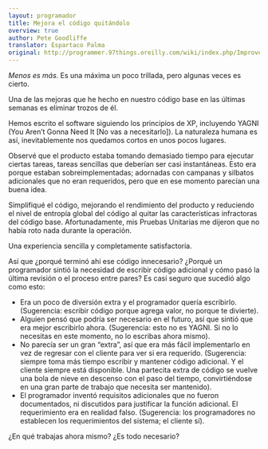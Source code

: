 ```yaml
---
layout: programador
title: Mejora el código quitándolo
overview: true
author: Pete Goodliffe
translator: Espartaco Palma
original: http://programmer.97things.oreilly.com/wiki/index.php/Improve_Code_by_Removing_It
---
```


_Menos es más_. Es una máxima un poco trillada, pero algunas veces es
cierto.

Una de las mejoras que he hecho en nuestro código base en las últimas
semanas es eliminar trozos de él.

Hemos escrito el software siguiendo los principios de XP, incluyendo
YAGNI (You Aren’t Gonna Need It [No vas a necesitarlo]). La naturaleza
humana es así, inevitablemente nos quedamos cortos en unos pocos
lugares.

Observé que el producto estaba tomando demasiado tiempo para ejecutar
ciertas tareas, tareas sencillas que deberían ser casi instantáneas.
Esto era porque estaban sobreimplementadas; adornadas con campanas y
silbatos adicionales que no eran requeridos, pero que en ese momento
parecían una buena idea.

Simplifiqué el código, mejorando el rendimiento del producto y
reduciendo el nivel de entropía global del código al quitar las
características infractoras del código base. Afortunadamente, mis
Pruebas Unitarias me dijeron que no había roto nada durante la
operación.

Una experiencia sencilla y completamente satisfactoria.

Así que ¿porqué terminó ahí ese código innecesario? ¿Porqué un
programador sintió la necesidad de escribir código adicional y cómo pasó
la última revisión o el proceso entre pares? Es casi seguro que sucedió
algo como esto:

* Era un poco de diversión extra y el programador quería escribirlo.
(Sugerencia: escribir código porque agrega valor, no porque te
divierte).
* Alguien pensó que podría ser necesario en el futuro, así que sintió que
era mejor escribirlo ahora. (Sugerencia: esto no es YAGNI. Si no lo
necesitas en este momento, no lo escribas ahora mismo).
* No parecía ser un gran “extra”, así que era más fácil implementarlo en
vez de regresar con el cliente para ver si era requerido. (Sugerencia:
siempre toma más tiempo escribir y mantener código adicional. Y el
cliente siempre está disponible. Una partecita extra de código se vuelve
una bola de nieve en descenso con el paso del tiempo, convirtiéndose en
una gran parte de trabajo que necesita ser mantenido).
* El programador inventó requisitos adicionales que no fueron
documentados, ni discutidos para justificar la función adicional. El
requerimiento era en realidad falso. (Sugerencia: los programadores no
establecen los requerimientos del sistema; el cliente sí).

¿En qué trabajas ahora mismo? ¿Es todo necesario?

